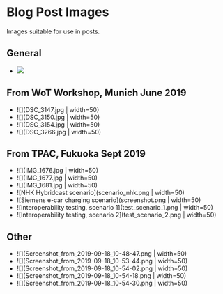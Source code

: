 # Blog Post Images
Images suitable for use in posts.

## General
* ![](wot-abstract-arch.png|width=50)

## From WoT Workshop, Munich June 2019
* ![](DSC_3147.jpg | width=50)
* ![](DSC_3150.jpg | width=50)
* ![](DSC_3154.jpg | width=50)
* ![](DSC_3266.jpg | width=50)

## From TPAC, Fukuoka Sept 2019
* ![](IMG_1676.jpg | width=50)
* ![](IMG_1677.jpg | width=50)
* ![](IMG_1681.jpg | width=50)
* ![NHK Hybridcast scenario](scenario_nhk.png | width=50)
* ![Siemens e-car charging scenario](screenshot.png | width=50)
* ![Interoperability testing, scenario 1](test_scenario_1.png | width=50)
* ![Interoperability testing, scenario 2](test_scenario_2.png | width=50)

## Other
* ![](Screenshot_from_2019-09-18_10-48-47.png | width=50)
* ![](Screenshot_from_2019-09-18_10-53-44.png | width=50)
* ![](Screenshot_from_2019-09-18_10-54-02.png | width=50)
* ![](Screenshot_from_2019-09-18_10-54-18.png | width=50)
* ![](Screenshot_from_2019-09-18_10-54-30.png | width=50)
